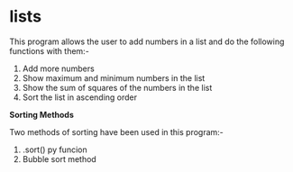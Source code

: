 # lists

This program allows the user to add numbers in a list and do the following functions with them:-
1. Add more numbers
2. Show maximum and minimum numbers in the list
3. Show the sum of squares of the numbers in the list
4. Sort the list in ascending order

**Sorting Methods**

Two methods of sorting have been used in this program:-
1. .sort() py funcion
2. Bubble sort method
